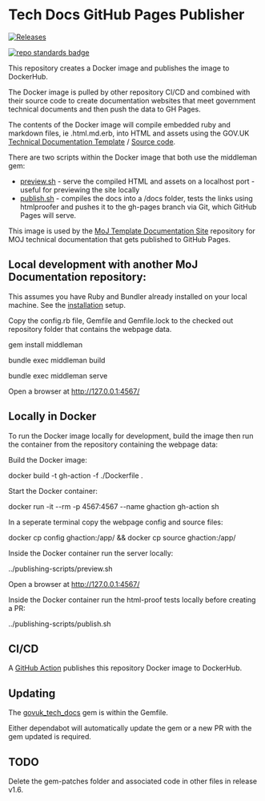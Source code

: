 # Tech Docs GitHub Pages Publisher

[![Releases](https://img.shields.io/github/release/ministryofjustice/tech-docs-github-pages-publisher/all.svg?style=flat-square)](https://github.com/ministryofjustice/tech-docs-github-pages-publisher/releases)

[![repo standards badge](https://img.shields.io/badge/dynamic/json?color=blue&style=for-the-badge&logo=github&label=MoJ%20Compliant&query=%24.data%5B%3F%28%40.name%20%3D%3D%20%22tech-docs-github-pages-publisher%22%29%5D.status&url=https%3A%2F%2Foperations-engineering-reports.cloud-platform.service.justice.gov.uk%2Fgithub_repositories)](https://operations-engineering-reports.cloud-platform.service.justice.gov.uk/github_repositories#tech-docs-github-pages-publisher "Link to report")

This repository creates a Docker image and publishes the image to DockerHub. 

The Docker image is pulled by other repository CI/CD and combined with their source code to create documentation websites that meet government technical documents and then push the data to GH Pages.

The contents of the Docker image will compile embedded ruby and markdown files, ie .html.md.erb, into HTML and assets using the GOV.UK [Technical Documentation Template](https://tdt-documentation.london.cloudapps.digital/) / [Source code](https://github.com/alphagov/tech-docs-template).

There are two scripts within the Docker image that both use the middleman gem:

* [preview.sh](publishing-scripts/preview.sh) - serve the compiled HTML and assets on a localhost port - useful for previewing the site locally
* [publish.sh](publishing-scripts/publish.sh) - compiles the docs into a /docs folder, tests the links using htmlproofer and pushes it to the gh-pages branch via Git, which GitHub Pages will serve.

This image is used by the [MoJ Template Documentation Site](https://github.com/ministryofjustice/template-documentation-site) repository for MOJ technical documentation that gets published to GitHub Pages.

## Local development with another MoJ Documentation repository:

This assumes you have Ruby and Bundler already installed on your local machine. See the [installation](https://tdt-documentation.london.cloudapps.digital/create_project/get_started/#get-started) setup. 

Copy the config.rb file, Gemfile and Gemfile.lock to the checked out repository folder that contains the webpage data.

gem install middleman

bundle exec middleman build

bundle exec middleman serve

Open a browser at http://127.0.0.1:4567/

## Locally in Docker

To run the Docker image locally for development, build the image then run the container from the repository containing the webpage data: 

Build the Docker image:

docker build -t gh-action -f ./Dockerfile .

Start the Docker container:

docker run -it --rm -p 4567:4567 --name ghaction gh-action sh 

In a seperate terminal copy the webpage config and source files:

docker cp config ghaction:/app/ && docker cp source ghaction:/app/ 

Inside the Docker container run the server locally:

../publishing-scripts/preview.sh

Open a browser at http://127.0.0.1:4567/

Inside the Docker container run the html-proof tests locally before creating a PR:

../publishing-scripts/publish.sh


## CI/CD

A [GitHub Action](.github/workflows/docker-hub.yml) publishes this repository Docker image to DockerHub.

## Updating

The [govuk_tech_docs](https://rubygems.org/gems/govuk_tech_docs) gem is within the Gemfile.

Either dependabot will automatically update the gem or a new PR with the gem updated is required.


## TODO

Delete the gem-patches folder and associated code in other files in release v1.6.
